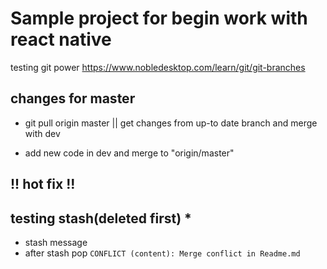 # Sample project for begin work with react native

testing git power
https://www.nobledesktop.com/learn/git/git-branches


## changes for master

- git pull origin master || get changes from up-to date branch and merge with dev 

- add new code in dev and merge to "origin/master"

## !! hot fix !!

## testing stash(deleted first) *

- stash message 
- after stash pop `CONFLICT (content): Merge conflict in Readme.md`
